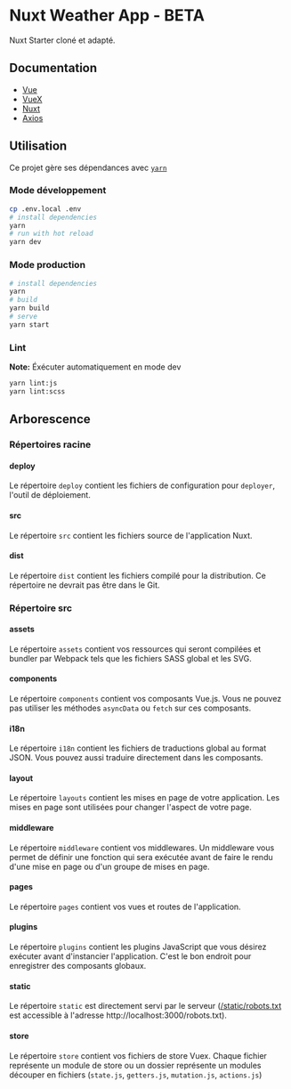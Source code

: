 # Nuxt Weather App - BETA

Nuxt Starter cloné et adapté.

## Documentation

-   [Vue](https://vuejs.org/)
-   [VueX](https://vuex.vuejs.org/)
-   [Nuxt](https://nuxtjs.org/)
-   [Axios](https://axios.nuxtjs.org/)

## Utilisation

Ce projet gère ses dépendances avec [`yarn`](https://yarnpkg.com/)

### Mode développement

```sh
cp .env.local .env
# install dependencies
yarn
# run with hot reload
yarn dev
```

### Mode production

```sh
# install dependencies
yarn
# build
yarn build
# serve
yarn start
```

### Lint

**Note:** Éxécuter automatiquement en mode dev

```sh
yarn lint:js
yarn lint:scss
```

## Arborescence

### Répertoires racine

#### deploy

Le répertoire `deploy` contient les fichiers de configuration pour `deployer`, l'outil de déploiement.

#### src

Le répertoire `src` contient les fichiers source de l'application Nuxt.

#### dist

Le répertoire `dist` contient les fichiers compilé pour la distribution. Ce répertoire ne devrait pas être dans le Git.

### Répertoire src

#### assets

Le répertoire `assets` contient vos ressources qui seront compilées et bundler par Webpack tels que les fichiers SASS global et les SVG.

#### components

Le répertoire `components` contient vos composants Vue.js. Vous ne pouvez pas utiliser les méthodes `asyncData` ou `fetch` sur ces composants.

#### i18n

Le répertoire `i18n` contient les fichiers de traductions global au format JSON. Vous pouvez aussi traduire directement dans les composants.

#### layout

Le répertoire `layouts` contient les mises en page de votre application. Les mises en page sont utilisées pour changer l'aspect de votre page.

#### middleware

Le répertoire `middleware` contient vos middlewares. Un middleware vous permet de définir une fonction qui sera exécutée avant de faire le rendu d'une mise en page ou d'un groupe de mises en page.

#### pages

Le répertoire `pages` contient vos vues et routes de l'application.

#### plugins

Le répertoire `plugins` contient les plugins JavaScript que vous désirez exécuter avant d'instancier l'application. C'est le bon endroit pour enregistrer des composants globaux.

#### static

Le répertoire `static` est directement servi par le serveur ([/static/robots.txt]() est accessible à l'adresse http://localhost:3000/robots.txt).

#### store

Le répertoire `store` contient vos fichiers de store Vuex. Chaque fichier représente un module de store ou un dossier représente un modules découper en fichiers (`state.js`, `getters.js`, `mutation.js`, `actions.js`)

